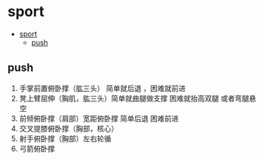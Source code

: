 # sport

- [sport](#sport)
  - [push](#push)

## push

1. 手掌前置俯卧撑（肱三头） 简单就后退 ，困难就前进
2. 凳上臂屈伸（胸肌，肱三头）简单就曲腿做支撑 困难就抬高双腿 或者弯腿悬空
3. 前倾俯卧撑（肩部）宽距俯卧撑 简单后退 困难前进
4. 交叉提膝俯卧撑（胸部，核心）
5. 射手俯卧撑（胸部）左右轮循
6. 弓箭俯卧撑
